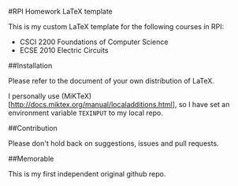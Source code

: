 #RPI Homework LaTeX template

This is my custom LaTeX template for the following courses in RPI:

- CSCI 2200 Foundations of Computer Science
- ECSE 2010 Electric Circuits

##Installation

Please refer to the document of your own distribution of LaTeX.

I personally use (MiKTeX)[http://docs.miktex.org/manual/localadditions.html], so I have set an environment variable `TEXINPUT` to my local repo.

##Contribution

Please don't hold back on suggestions, issues and pull requests.

##Memorable

This is my first independent original github repo.